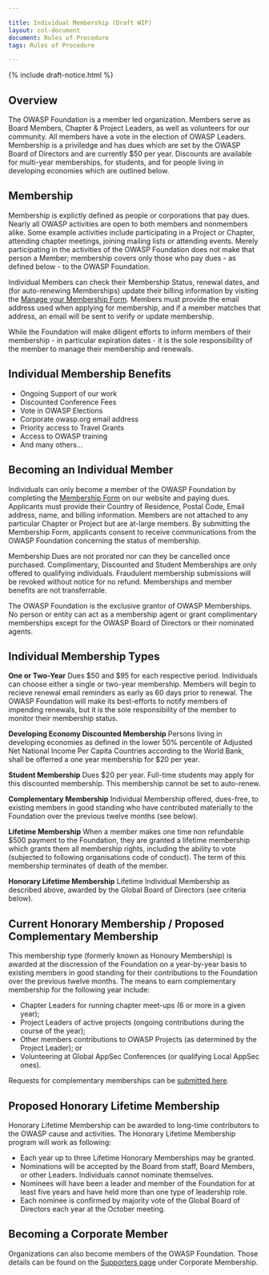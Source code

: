```yaml
---

title: Individual Membership (Draft WIP)
layout: col-document
document: Rules of Procedure
tags: Rules of Procedure

---
```


{% include draft-notice.html %}

## Overview
The OWASP Foundation is a member led organization. Members serve as Board Members, Chapter & Project Leaders, as well as volunteers for our community. All members have a vote in the election of OWASP Leaders. Membership is a priviledge and has dues which are set by the OWASP Board of Directors and are currently $50 per year. Discounts are available for multi-year memberships, for students, and for people living in developing economies which are outlined below.

## Membership
Membership is explictly defined as people or corporations that pay dues. Nearly all OWASP activities are open to both members and nonmembers alike. Some example activities include participating in a Project or Chapter, attending chapter meetings, joining mailing lists or attending events. Merely participating in the activities of the OWASP Foundation does not make that person a Member; membership covers only those who pay dues - as defined below - to the OWASP Foundation.

Individual Members can check their Membership Status, renewal dates, and (for auto-renewing Memberships) update their billing information by visiting the [Manage your Membership Form](https://owasp.org/manage-membership/). Members must provide the email address used when applying for membership, and if a member matches that address, an email will be sent to verify or update membership.

While the Foundation will make diligent efforts to inform members of their membership - in particular expiration dates - it is the sole responsibility of the member to manage their membership and renewals.

## Individual Membership Benefits
- Ongoing Support of our work
- Discounted Conference Fees
- Vote in OWASP Elections
- Corporate owasp.org email address
- Priority access to Travel Grants
- Access to OWASP training
- And many others...

## Becoming an Individual Member

Individuals can only become a member of the OWASP Foundation by completing the [Membership Form](/membership) on our website and paying dues. Applicants must provide their Country of Residence, Postal Code, Email address, name, and billing information. Members are not attached to any particular Chapter or Project but are at-large members. By submitting the Membership Form, applicants consent to receive communications from the OWASP Foundation concerning the status of membership.

Membership Dues are not prorated nor can they be cancelled once purchased. Complimentary, Discounted and Student Memberships are only offered to qualifying individuals. Fraudulent membership submissions will be revoked without notice for no refund. Memberships and member benefits are not transferrable.

The OWASP Foundation is the exclusive grantor of OWASP Memberships. No person or entity can act as a membership agent or grant complimentary memberships except for the OWASP Board of Directors or their nominated agents.

## Individual Membership Types

**One or Two-Year** Dues $50 and $95 for each respective period. Individuals can choose either a single or two-year membership. Members will begin to recieve renewal email reminders as early as 60 days prior to renewal. The OWASP Foundation will make its best-efforts to notify members of impending renewals, but it is the sole responsibility of the member to monitor their membership status.

**Developing Economy Discounted Membership** Persons living in developing economies as defined in the lower 50% percentile
of Adjusted Net National Income Per Capita Countries according to the World Bank, shall be offerred a one year membership for $20 per year.

**Student Membership** Dues $20 per year. Full-time students may apply for this discounted membership. This membership cannot be set to auto-renew.

**Complementary Membership** Individual Membership offered, dues-free, to existing members in good standing who have contributed materially to the Foundation over the previous twelve months (see below).

**Lifetime Membership** When a member makes one time non refundable $500 payment to the Foundation, they are granted a lifetime membership which grants them all membership rights, including the ability to vote (subjected to following organisations code of conduct). The term of this membership terminates of death of the member.

**Honorary Lifetime Membership** Lifetime Individual Membership as described above, awarded by the Global Board of Directors (see criteria below).

## Current Honorary Membership / Proposed Complementary Membership

This membership type (formerly known as Honoury Membership) is awarded at the discression of the Foundation on a year-by-year basis to existing members in good standing for their contributions to the Foundation over the previous twelve months. The  means to earn complementary membership for the following year include:
- Chapter Leaders for running chapter meet-ups (6 or more in a given year);
- Project Leaders of active projects (ongoing contributions during the course of the year);
- Other members contributions to OWASP Projects (as determined by the Project Leader); or
- Volunteering at Global AppSec Conferences (or qualifying Local AppSec ones). 

Requests for complementary memberships can be [submitted here](https://owasp.wufoo.com/forms/honorary-membership-application/).

## Proposed Honorary Lifetime Membership

Honorary Lifetime Membership can be awarded to long-time contributors to the OWASP cause and activities. The Honorary Lifetime Membership program will work as following:
- Each year up to three Lifetime Honorary Memberships may be granted.
- Nominations will be accepted by the Board from staff, Board Members, or other Leaders. Individuals cannot nominate themselves.
- Nominees will have been a leader and member of the Foundation for at least five years and have held more than one type of leadership role.
- Each nominee is confirmed by majority vote of the Global Board of Directors each year at the October meeting.

## Becoming a Corporate Member

Organizations can also become members of the OWASP Foundation. Those details can be found on the [Supporters page](/supporters) under Corporate Membership.




